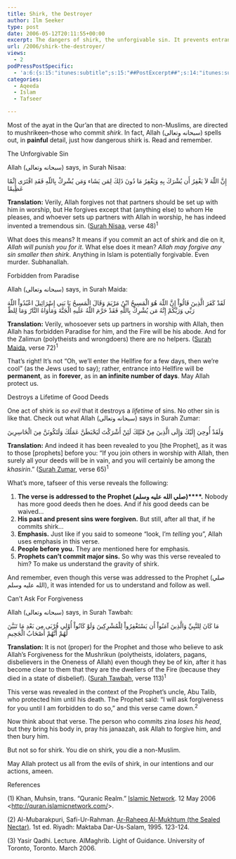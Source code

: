 ```yaml
---
title: Shirk, the Destroyer
author: Ilm Seeker
type: post
date: 2006-05-12T20:11:55+00:00
excerpt: The dangers of shirk, the unforgivable sin. It prevents entrance to Paradise, destroys a lifetime of good deeds, and disables forgiveness being asked.
url: /2006/shirk-the-destroyer/
views:
  - 2
podPressPostSpecific:
  - 'a:6:{s:15:"itunes:subtitle";s:15:"##PostExcerpt##";s:14:"itunes:summary";s:15:"##PostExcerpt##";s:15:"itunes:keywords";s:17:"##WordPressCats##";s:13:"itunes:author";s:10:"##Global##";s:15:"itunes:explicit";s:2:"No";s:12:"itunes:block";s:2:"No";}'
categories:
  - Aqeeda
  - Islam
  - Tafseer

---
```

Most of the ayat in the Qur&#8217;an that are directed to non-Muslims, are directed to mushrikeen&#8211;those who commit <dfn title="those who set up partners with Allah, in thought or deed">shirk</dfn>. In fact, Allah (سبحانه وتعالى) spells out, in **painful** detail, just how dangerous shirk is. Read and remember.

<div class="miniTitle">
  The Unforgivable Sin
</div>

Allah (سبحانه وتعالى) says, in Surah Nisaa:

<div class="quran">
  إِنَّ اللّهَ لاَ يَغْفِرُ أَن يُشْرَكَ بِهِ وَيَغْفِرُ مَا دُونَ ذَلِكَ لِمَن يَشَاء وَمَن يُشْرِكْ بِاللّهِ فَقَدِ افْتَرَى إِثْمًا عَظِيمًا
</div>

**Translation:** Verily, Allah forgives not that partners should be set up with him in worship, but He forgives except that (anything else) to whom He pleases, and whoever sets up partners with Allah in worship, he has indeed invented a tremendous sin. ([Surah Nisaa][1], verse 48)<sup>1</sup>

What does this means? It means if you commit an act of shirk and die on it, _Allah will punish you for it_. What else does it mean? _Allah may forgive any sin smaller then shirk_. Anything in Islam is potentially forgivable. Even murder. Subhanallah.

<div class="miniTitle">
  Forbidden from Paradise
</div>

Allah (سبحانه وتعالى) says, in Surah Maida:

<div class="quran">
  لَقَدْ كَفَرَ الَّذِينَ قَالُواْ إِنَّ اللّهَ هُوَ الْمَسِيحُ ابْنُ مَرْيَمَ وَقَالَ الْمَسِيحُ يَا بَنِي إِسْرَائِيلَ اعْبُدُواْ اللّهَ رَبِّي وَرَبَّكُمْ إِنَّهُ مَن يُشْرِكْ بِاللّهِ فَقَدْ حَرَّمَ اللّهُ عَلَيهِ الْجَنَّةَ وَمَأْوَاهُ النَّارُ وَمَا لِلظّ
</div>

**Translation:** Verily, whosoever sets up partners in worship with Allah, then Allah has forbidden Paradise for him, and the Fire will be his abode. And for the Zalimun (polytheists and wrong­doers) there are no helpers. ([Surah Maida][2], verse 72)<sup>1</sup>

That&#8217;s right! It&#8217;s not &#8220;Oh, we&#8217;ll enter the Hellfire for a few days, then we&#8217;re cool&#8221; (as the Jews used to say); rather, entrance into Hellfire will be **permanent**, as in **forever**, as in **an infinite number of days**. May Allah protect us.

<div class="miniTitle">
  Destroys a Lifetime of Good Deeds
</div>

One act of shirk is _so evil_ that it destroys a _lifetime_ of sins. No other sin is like that. Check out what Allah (سبحانه وتعالى) says in Surah Zumar:

<div class="quran">
  وَلَقَدْ أُوحِيَ إِلَيْكَ وَإِلَى الَّذِينَ مِنْ قَبْلِكَ لَئِنْ أَشْرَكْتَ لَيَحْبَطَنَّ عَمَلُكَ وَلَتَكُونَنَّ مِنَ الْخَاسِرِينَ
</div>

**Translation:** And indeed it has been revealed to you [the Prophet], as it was to those [prophets] before you: &#8220;If you join others in worship with Allah, then surely all your deeds will be in vain, and you will certainly be among the <dfn title="losers; those destined for Hell">khasirin</dfn>.&#8221; ([Surah Zumar][3], verse 65)<sup>1</sup>

What&#8217;s more, tafseer of this verse reveals the following:

  1. **The verse is addressed to the Prophet (صلي الله عليه وسلم)****.** Nobody has more good deeds then he does. And if _his_ good deeds can be waived&#8230;
  2. **His past and present sins were forgiven.** But still, after all that, if he commits shirk&#8230;
  3. **Emphasis.** Just like if you said to someone &#8220;look, I&#8217;m _telling_ you&#8221;, Allah uses emphasis in this verse.
  4. **People before you.** They are mentioned here for emphasis.
  5. **Prophets can&#8217;t commit major sins.** So why was this verse revealed to him? To make us understand the gravity of shirk.

And remember, even though this verse was addressed to the Prophet (صلي الله عليه وسلم), it was intended for us to understand and follow as well.

<div class="miniTitle">
  Can&#8217;t Ask For Forgiveness
</div>

Allah (سبحانه وتعالى) says, in Surah Tawbah:

<div class="quran">
  مَا كَانَ لِلنَّبِيِّ وَالَّذِينَ آمَنُواْ أَن يَسْتَغْفِرُواْ لِلْمُشْرِكِينَ وَلَوْ كَانُواْ أُوْلِي قُرْبَى مِن بَعْدِ مَا تَبَيَّنَ لَهُمْ أَنَّهُمْ أَصْحَابُ الْجَحِيمِ
</div>

**Translation:** It is not (proper) for the Prophet and those who believe to ask Allah&#8217;s Forgiveness for the Mushrikun (polytheists, idolaters, pagans, disbelievers in the Oneness of Allah) even though they be of kin, after it has become clear to them that they are the dwellers of the Fire (because they died in a state of disbelief). ([Surah Tawbah][4], verse 113)<sup>1</sup>

This verse was revealed in the context of the Prophet&#8217;s uncle, Abu Talib, who protected him until his death. The Prophet said: &#8220;I will ask forgiveness for you until I am forbidden to do so,&#8221; and this verse came down.<sup>2</sup>

Now think about that verse. The person who commits zina _loses his head_, but they bring his body in, pray his janaazah, ask Allah to forgive him, and then bury him.

But not so for shirk. You die on shirk, you die a non-Muslim.

May Allah protect us all from the evils of shirk, in our intentions and our actions, ameen.

<div id="referencesTitle">
  References
</div>

<p class="reference">
  (1) Khan, Muhsin, trans. “Quranic Realm.” <u>Islamic Network</u>. 12 May 2006 <<a href="http://quran.islamicnetwork.com/">http://quran.islamicnetwork.com/</a>>.
</p>

<p class="reference">
  (2) Al-Mubarakpuri, Safi-Ur-Rahman. <u>Ar-Raheeq Al-Mukhtum (the Sealed Nectar)</u>. 1st ed. Riyadh: Maktaba Dar-Us-Salam, 1995. 123-124.
</p>

<p class="reference">
  (3) Yasir Qadhi. Lecture. AlMaghrib. Light of Guidance. University of Toronto, Toronto. March 2006.
</p>

 [1]: http://quran.islamicnetwork.com/viewverses.php?q=4
 [2]: http://quran.islamicnetwork.com/viewverses.php?q=5
 [3]: http://quran.islamicnetwork.com/viewverses.php?q=39
 [4]: http://quran.islamicnetwork.com/viewverses.php?q=9